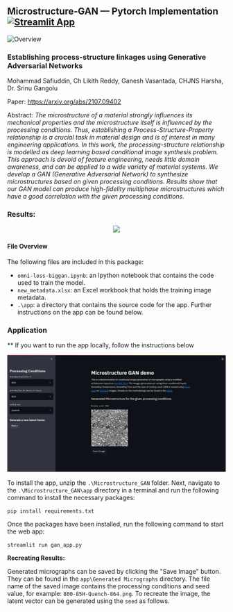 ## Microstructure-GAN &mdash; Pytorch Implementation [![Streamlit App](https://static.streamlit.io/badges/streamlit_badge_black_white.svg)](https://safi842-microstructure-gan-appgan-app-32c049.streamlit.app/)


![Overview](https://github.com/safi842/Microstructure-GAN/blob/main/docs/Omni%20BigGAN%20-%20Overview.jpg)

### Establishing process-structure linkages using Generative Adversarial Networks<br>
Mohammad Safiuddin, Ch Likith Reddy, Ganesh Vasantada, CHJNS Harsha, Dr. Srinu Gangolu<br>

Paper: https://arxiv.org/abs/2107.09402<br>

[comment]: <> (Tero Karras, Samuli Laine, Miika Aittala, Janne Hellsten, Jaakko Lehtinen, Timo Aila<br>)
[comment]: <> (Paper: http://arxiv.org/abs/1912.04958<br>)

Abstract: *The microstructure of a material strongly influences its mechanical properties
and the microstructure itself is influenced by the processing conditions. Thus,
establishing a Process-Structure-Property relationship is a crucial task in material design and is of interest in many engineering applications. In this work,
the processing-structure relationship is modelled as deep learning based conditional image synthesis problem. This approach is devoid of feature engineering,
needs little domain awareness, and can be applied to a wide variety of material
systems. We develop a GAN (Generative Adversarial Network) to synthesize
microstructures based on given processing conditions. Results show that our GAN model
can produce high-fidelity multiphase microstructures which have a good correlation with the given processing conditions.*

### Results:

<p align="center">
  <img src="https://github.com/safi842/Microstructure-GAN/blob/main/docs/Gen%20vs%20Real.jpg" width="500" />
</p>

#### File Overview

The following files are included in this package:

- `omni-loss-biggan.ipynb`: an Ipython notebook that contains the code used to train the model.
- `new_metadata.xlsx`: an Excel workbook that holds the training image metadata.
- `.\app`: a directory that contains the source code for the app. Further instructions on the app can be found below.

### Application 
** If you want to run the app locally, follow the instructions below
<p align="center">
  <img src="https://raw.githubusercontent.com/safi842/Microstructure-GAN/main/docs/GAN%20App%20demo.png" width="1500"/>
</p>

To install the app, unzip the `.\Microstructure_GAN` folder. Next, navigate to the `.\Microstructure_GAN\app` directory in a terminal and run the following command to install the necessary packages:

```
pip install requirements.txt
```

Once the packages have been installed, run the following command to start the web app:

```
streamlit run gan_app.py
```

**Recreating Results:**

Generated micrographs can be saved by clicking the "Save Image" button. They can be found in the `app\Generated Micrographs` directory. The file name of the saved image contains the processing conditions and seed value, for example: `800-85H-Quench-864.png`. To recreate the image, the latent vector can be generated using the `seed` as follows.
